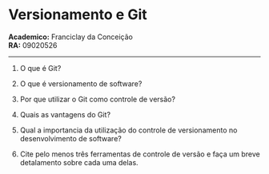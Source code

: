 # Versionamento e Git
 **Academico:** Franciclay da Conceição
 <br>
 **RA:** 09020526
 ***

 1. O que é Git?

 2. O que é versionamento de software?

 3. Por que utilizar o Git como controle de versão?

 4. Quais as vantagens do Git?

 5. Qual a importancia da utilização do controle de versionamento no desenvolvimento de software?

 6. Cite pelo menos três ferramentas de controle de versão e faça um breve detalamento sobre cada uma delas. 


 
